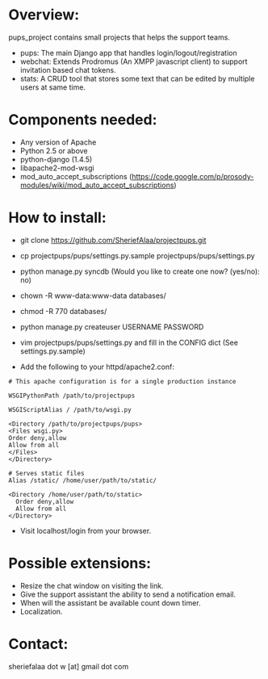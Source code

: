 Overview:
=========

pups_project contains small projects that helps the support teams.

* pups: The main Django app that handles login/logout/registration
* webchat: Extends Prodromus (An XMPP javascript client) to support invitation based chat tokens.
* stats: A CRUD tool that stores some text that can be edited by multiple users at same time.

Components needed:
==================
* Any version of Apache
* Python 2.5 or above
* python-django (1.4.5)
* libapache2-mod-wsgi
* mod_auto_accept_subscriptions (https://code.google.com/p/prosody-modules/wiki/mod_auto_accept_subscriptions)

How to install:
===============

* git clone https://github.com/SheriefAlaa/projectpups.git
* cp projectpups/pups/settings.py.sample projectpups/pups/settings.py
* python manage.py syncdb (Would you like to create one now? (yes/no): no)
* chown -R www-data:www-data databases/ 
* chmod -R 770 databases/
* python manage.py createuser USERNAME PASSWORD
* vim projectpups/pups/settings.py and fill in the CONFIG dict (See settings.py.sample)
 
* Add the following to your httpd/apache2.conf:
```
# This apache configuration is for a single production instance

WSGIPythonPath /path/to/projectpups

WSGIScriptAlias / /path/to/wsgi.py

<Directory /path/to/projectpups/pups>
<Files wsgi.py>
Order deny,allow
Allow from all
</Files>
</Directory>

# Serves static files
Alias /static/ /home/user/path/to/static/
 
<Directory /home/user/path/to/static>
  Order deny,allow
  Allow from all
</Directory>

```

* Visit localhost/login from your browser.

Possible extensions:
===============
* Resize the chat window on visiting the link.
* Give the support assistant the ability to send a notification email.
* When will the assistant be available count down timer.
* Localization.

Contact:
========
sheriefalaa dot w [at] gmail dot com